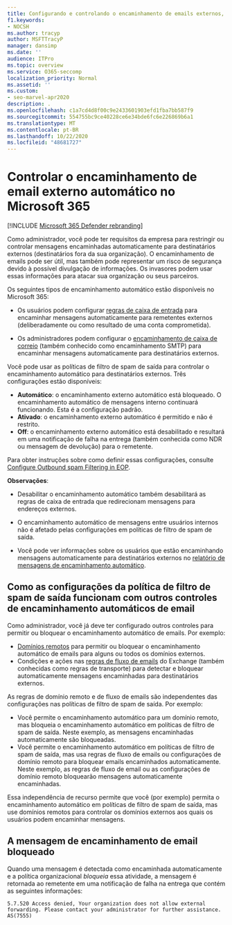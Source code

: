 ```yaml
---
title: Configurando e controlando o encaminhamento de emails externos, encaminhamento automático, acesso de 5.7.520 negado, desabilitar o encaminhamento externo, o administrador desabilitou o encaminhamento externo, política antispam de saída
f1.keywords:
- NOCSH
ms.author: tracyp
author: MSFTTracyP
manager: dansimp
ms.date: ''
audience: ITPro
ms.topic: overview
ms.service: O365-seccomp
localization_priority: Normal
ms.assetid: ''
ms.custom:
- seo-marvel-apr2020
description: .
ms.openlocfilehash: c1a7cd4d8f00c9e2433601903efd1fba7bb587f9
ms.sourcegitcommit: 554755bc9ce40228ce6e34bde6fc6e226869b6a1
ms.translationtype: MT
ms.contentlocale: pt-BR
ms.lasthandoff: 10/22/2020
ms.locfileid: "48681727"
---
```

# <a name="control-automatic-external-email-forwarding-in-microsoft-365"></a>Controlar o encaminhamento de email externo automático no Microsoft 365

[!INCLUDE [Microsoft 365 Defender rebranding](../includes/microsoft-defender-for-office.md)]

Como administrador, você pode ter requisitos da empresa para restringir ou controlar mensagens encaminhadas automaticamente para destinatários externos (destinatários fora da sua organização). O encaminhamento de emails pode ser útil, mas também pode representar um risco de segurança devido à possível divulgação de informações. Os invasores podem usar essas informações para atacar sua organização ou seus parceiros.

Os seguintes tipos de encaminhamento automático estão disponíveis no Microsoft 365:

- Os usuários podem configurar [regras de caixa de entrada](https://support.microsoft.com/office/c24f5dea-9465-4df4-ad17-a50704d66c59) para encaminhar mensagens automaticamente para remetentes externos (deliberadamente ou como resultado de uma conta comprometida).

- Os administradores podem configurar o [encaminhamento de caixa de correio](https://docs.microsoft.com/exchange/recipients-in-exchange-online/manage-user-mailboxes/configure-email-forwarding) (também conhecido como encaminhamento SMTP) para encaminhar mensagens automaticamente para destinatários externos.

Você pode usar as políticas de filtro de spam de saída para controlar o encaminhamento automático para destinatários externos. Três configurações estão disponíveis:

- **Automático**: o encaminhamento externo automático está bloqueado. O encaminhamento automático de mensagens interno continuará funcionando. Esta é a configuração padrão.
- **Ativado**: o encaminhamento externo automático é permitido e não é restrito.
- **Off**: o encaminhamento externo automático está desabilitado e resultará em uma notificação de falha na entrega (também conhecida como NDR ou mensagem de devolução) para o remetente.

Para obter instruções sobre como definir essas configurações, consulte [Configure Outbound spam Filtering in EOP](configure-the-outbound-spam-policy.md).

**Observações**:

- Desabilitar o encaminhamento automático também desabilitará as regras de caixa de entrada que redirecionam mensagens para endereços externos.

- O encaminhamento automático de mensagens entre usuários internos não é afetado pelas configurações em políticas de filtro de spam de saída.

- Você pode ver informações sobre os usuários que estão encaminhando mensagens automaticamente para destinatários externos no [relatório de mensagens de encaminhamento automático](mfi-auto-forwarded-messages-report.md).

## <a name="how-the-outbound-spam-filter-policy-settings-work-with-other-automatic-email-forwarding-controls"></a>Como as configurações da política de filtro de spam de saída funcionam com outros controles de encaminhamento automáticos de email

Como administrador, você já deve ter configurado outros controles para permitir ou bloquear o encaminhamento automático de emails. Por exemplo:

- [Domínios remotos](https://docs.microsoft.com/exchange/mail-flow-best-practices/remote-domains/remote-domains) para permitir ou bloquear o encaminhamento automático de emails para alguns ou todos os domínios externos.
- Condições e ações nas [regras de fluxo de emails](https://docs.microsoft.com/exchange/security-and-compliance/mail-flow-rules/mail-flow-rules) do Exchange (também conhecidas como regras de transporte) para detectar e bloquear automaticamente mensagens encaminhadas para destinatários externos.

As regras de domínio remoto e de fluxo de emails são independentes das configurações nas políticas de filtro de spam de saída. Por exemplo:

- Você permite o encaminhamento automático para um domínio remoto, mas bloqueia o encaminhamento automático em políticas de filtro de spam de saída. Neste exemplo, as mensagens encaminhadas automaticamente são bloqueadas.
- Você permite o encaminhamento automático em políticas de filtro de spam de saída, mas usa regras de fluxo de emails ou configurações de domínio remoto para bloquear emails encaminhados automaticamente. Neste exemplo, as regras de fluxo de email ou as configurações de domínio remoto bloquearão mensagens automaticamente encaminhadas.

Essa independência de recurso permite que você (por exemplo) permita o encaminhamento automático em políticas de filtro de spam de saída, mas use domínios remotos para controlar os domínios externos aos quais os usuários podem encaminhar mensagens.

## <a name="the-blocked-email-forwarding-message"></a>A mensagem de encaminhamento de email bloqueado

Quando uma mensagem é detectada como encaminhada automaticamente e a política organizacional *bloqueia* essa atividade, a mensagem é retornada ao remetente em uma notificação de falha na entrega que contém as seguintes informações:

`5.7.520 Access denied, Your organization does not allow external forwarding. Please contact your administrator for further assistance. AS(7555)`
